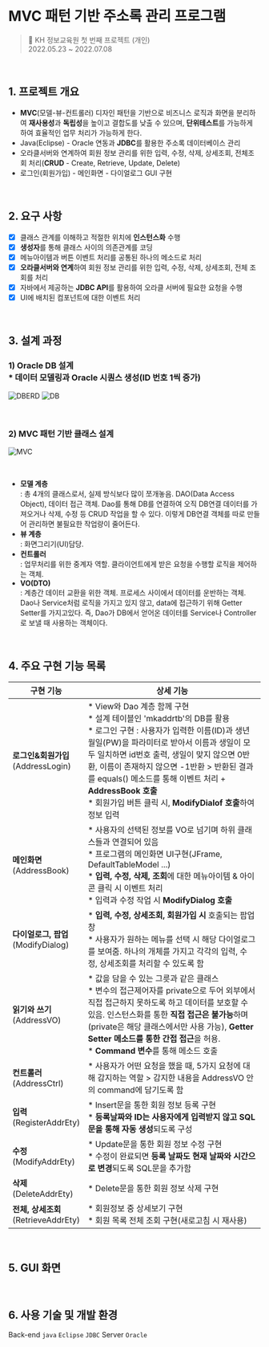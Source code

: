 <br>

# MVC 패턴 기반 주소록 관리 프로그램

> 📌 KH 정보교육원 첫 번째 프로젝트 (개인) <br>
> 2022.05.23 ~ 2022.07.08

<br>

## 1. 프로젝트 개요

- **MVC**(모델-뷰-컨트롤러) 디자인 패턴을 기반으로 비즈니스 로직과 화면을 분리하여 **재사용성**과 **독립성**을 높이고 결합도를 낮출 수 있으며, **단위테스트**를 가능하게 하여 효율적인 업무 처리가 가능하게 한다.
- Java(Eclipse) - Oracle 연동과 **JDBC**를 활용한 주소록 데이터베이스 관리
- 오라클서버와 연계하여 회원 정보 관리를 위한 입력, 수정, 삭제, 상세조회, 전체조회 처리(**CRUD** - Create, Retrieve, Update, Delete)
- 로그인(회원가입) - 메인화면 - 다이얼로그 GUI 구현

<br>

## 2. 요구 사항

- [x] 클래스 관계를 이해하고 적절한 위치에 **인스턴스화** 수행
- [x] **생성자**를 통해 클래스 사이의 의존관계를 코딩
- [x] 메뉴아이템과 버튼 이벤트 처리를 공통된 하나의 메소드로 처리
- [x] **오라클서버와 연계**하여 회원 정보 관리를 위한 입력, 수정, 삭제, 상세조회, 전체 조회를 처리
- [x] 자바에서 제공하는 **JDBC API**를 활용하여 오라클 서버에 필요한 요청을 수행
- [x] UI에 배치된 컴포넌트에 대한 이벤트 처리

<br>

## 3. 설계 과정

### 1) Oracle DB 설계 <br> * 데이터 모델링과 Oracle 시퀀스 생성(ID 번호 1씩 증가)
![DBERD](https://user-images.githubusercontent.com/99080986/177373122-5f73554e-007b-4702-b541-fcab477ca2d3.JPG)
![DB](https://user-images.githubusercontent.com/99080986/177373396-4ade51b2-b14b-4030-be80-fe75a3157428.JPG)

<br>

### 2) MVC 패턴 기반 클래스 설계
![MVC](https://user-images.githubusercontent.com/99080986/177373370-18cea6a1-4d53-42c4-be95-64c65c17211e.JPG)


  <br>
  
- **모델 계층** <br>: 총 4개의 클래스로서, 실제 방식보다 많이 쪼개놓음. DAO(Data Access Object), 데이터 접근 객체. Dao를 통해 DB를 연결하여 오직 DB연결 데이터를 가져오거나 삭제, 수정 등 CRUD 작업을 할 수 있다. 이렇게 DB연결 객체를 따로 만들어 관리하면 불필요한 작업량이 줄어든다.
- **뷰 계층** <br>: 화면그리기(UI)담당. 
- **컨트롤러** <br>: 업무처리를 위한 중계자 역할. 클라이언트에게 받은 요청을 수행할 로직을 제어하는 객체. 
- **VO(DTO)** <br>: 계층간 데이터 교환을 위한 객체. 프로세스 사이에서 데이터를 운반하는 객체. Dao나 Service처럼 로직을 가지고 있지 않고, data에 접근하기 위해 Getter Setter를 가지고있다. 즉, Dao가 DB에서 얻어온 데이터를 Service나 Controller로 보낼 때 사용하는 객체이다.
<br>

## 4. 주요 구현 기능 목록

| 구현 기능                               | 상세 기능 |
| --------------------------------------- | --------- |
| **로그인&회원가입**<br>(AddressLogin)   | * View와 Dao 계층 함께 구현<br> * 설계 테이블인 'mkaddrtb'의 DB를 활용<br> * 로그인 구현 : 사용자가 입력한 이름(ID)과 생년월일(PW)을 파라미터로 받아서 이름과 생일이 모두 일치하면 id번호 출력, 생일이 맞지 않으면 0반환, 이름이 존재하지 않으면 -1반환 > 반환된 결과를 equals() 메소드를 통해 이벤트 처리 + **AddressBook 호출** <br> * 회원가입 버튼 클릭 시, **ModifyDialof 호출**하여 정보 입력   |
| **메인화면**<br>(AddressBook)           | * 사용자의 선택된 정보를 VO로 넘기며 하위 클래스들과 연결되어 있음 <br> * 프로그램의 메인화면 UI구현(JFrame, DefaultTableModel ...) <br> * **입력, 수정, 삭제, 조회**에 대한 메뉴아이템 & 아이콘 클릭 시 이벤트 처리 <br> * 입력과 수정 작업 시 **ModifyDialog 호출**  |
| **다이얼로그, 팝업**<br>(ModifyDialog)  | * **입력, 수정, 상세조회, 회원가입 시** 호출되는 팝업창 <br> * 사용자가 원하는 메뉴를 선택 시 해당 다이얼로그를 보여줌. 하나의 개체를 가지고 각각의 입력, 수정, 상세조회를 처리할 수 있도록 함 |
| **읽기와 쓰기**<br>(AddressVO)          | * 값을 담을 수 있는 그릇과 같은 클래스 <br> * 변수의 접근제어자를 private으로 두어 외부에서 직접 접근하지 못하도록 하고 데이터를 보호할 수 있음. 인스턴스화를 통한 **직접 접근은 불가능**하며(private은 해당 클래스에서만 사용 가능), **Getter Setter 메소드를 통한 간접 접근**을 허용.  <br> * **Command 변수**를 통해 메소드 호출 |
| **컨트롤러**<br>(AddressCtrl)           | * 사용자가 어떤 요청을 했을 때, 5가지 요청에 대해 감지하는 역할 > 감지한 내용을 AddressVO 안의 command에 담기도록 함 |
| **입력**<br>(RegisterAddrEty)           | * Insert문을 통한 회원 정보 등록 구현 <br> * **등록날짜와 ID는 사용자에게 입력받지 않고 SQL문을 통해 자동 생성**되도록 구성|
| **수정**<br>(ModifyAddrEty)             |  * Update문을 통한 회원 정보 수정 구현 <br> * 수정이 완료되면 **등록 날짜도 현재 날짜와 시간으로 변경**되도록 SQL문을 추가함  |
| **삭제**<br>(DeleteAddrEty)             | * Delete문을 통한 회원 정보 삭제 구현 |
| **전체, 상세조회**<br>(RetrieveAddrEty) | * 회원정보 중 상세보기 구현 <br> * 회원 목록 전체 조회 구현(새로고침 시 재사용) |


<br>

## 5. GUI 화면

<br>

## 6. 사용 기술 및 개발 환경

Back-end   `java` `Eclipse` `JDBC`
Server  `Oracle` 
